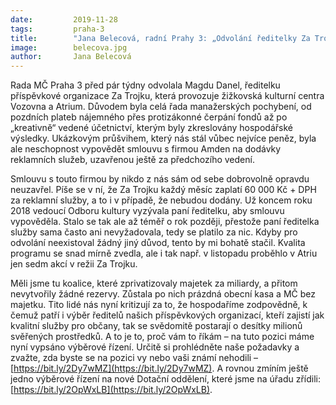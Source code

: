 ```yaml
---
date:         2019-11-28
tags:         praha-3
title:        "Jana Belecová, radní Prahy 3: „Odvolání ředitelky Za Trojku byla nezbytnost“"
image: 	      belecova.jpg
author:       Jana Belecová
---
```


Rada MČ Praha 3 před pár týdny odvolala Magdu Danel, ředitelku příspěvkové organizace Za Trojku, která provozuje žižkovská kulturní centra Vozovna a Atrium. Důvodem byla celá řada manažerských pochybení, od pozdních plateb nájemného přes protizákonné čerpání fondů až po „kreativně“ vedené účetnictví, kterým byly zkreslovány hospodářské výsledky. Ukázkovým průšvihem, který nás stál vůbec nejvíce peněz, byla ale neschopnost vypovědět smlouvu s firmou Amden na dodávky reklamních služeb, uzavřenou ještě za předchozího vedení.

Smlouvu s touto firmou by nikdo z nás sám od sebe dobrovolně opravdu neuzavřel. Píše se v ní, že Za Trojku každý měsíc zaplatí 60 000 Kč + DPH za reklamní služby, a to i v případě, že nebudou dodány. Už koncem roku 2018 vedoucí Odboru kultury vyzývala paní ředitelku, aby smlouvu vypověděla. Stalo se tak ale až téměř o rok později, přestože paní ředitelka služby sama často ani nevyžadovala, tedy se platilo za nic. Kdyby pro odvolání neexistoval žádný jiný důvod, tento by mi bohatě stačil. Kvalita programu se snad mírně zvedla, ale i tak např. v listopadu proběhlo v Atriu jen sedm akcí v režii Za Trojku.

Měli jsme tu koalice, které zprivatizovaly majetek za miliardy, a přitom nevytvořily žádné rezervy. Zůstala po nich prázdná obecní kasa a MČ bez majetku. Tito lidé nás nyní kritizují za to, že hospodaříme zodpovědně, k čemuž patří i výběr ředitelů našich příspěvkových organizací, kteří zajistí jak kvalitní služby pro občany, tak se svědomitě postarají o desítky milionů svěřených prostředků. A to je to, proč vám to říkám – na tuto pozici máme nyní vypsáno výběrové řízení. Určitě si prohlédněte naše požadavky a zvažte, zda byste se na pozici vy nebo vaši známí nehodili – [https://bit.ly/2Dy7wMZ](https://bit.ly/2Dy7wMZ).
A rovnou zmíním ještě jedno výběrové řízení na nové Dotační oddělení, které jsme na úřadu zřídili: [https://bit.ly/2OpWxLB](https://bit.ly/2OpWxLB).
